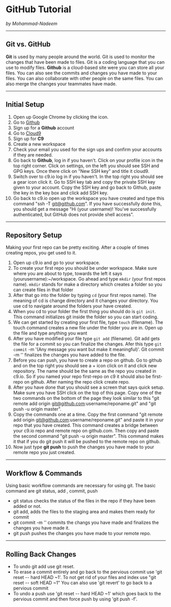 # GitHub Tutorial

_by Mohammad-Nadeem_

---
## Git vs. GitHub
**Git** is used by many people around the world. Git is used to monitor the changes that have been made to files. Git is a coding language that you can use to modify files. **Github** is a cloud-based site were you can store all your files. You can also see the commits and changes you have made to your files. You can also collaborate with other people on the same files. You can also merge the changes your teammates have made.


---
## Initial Setup        
1. Open up Google Chrome by clicking the icon.
2. Go to [Github](https://github.com)
3. Sign up for a **Github** account 
4. Go to [Cloud9](https://c9.io)
5. Sign up for **C9**
6. Create a new workspace
7. Check your email you used for the sign ups and confirm your accounts if they are needed.
8. Go back to **Github**, log in if you haven't. Click on your profile icon in the top right corner. Click on settings, on the left you should see SSH and GPG keys. Once there click on "New SSH key" and title it cloud9.
9. Switch over to c9.io log in if you haven't. In the top right you should see a gear icon click it. Go to SSH key tab and copy the private SSH key given to your account. Copy the SSH key and go back to Github, paste the key in the key box and click add SSH key.
10. Go back to c9.io open up the workspace you have created and type this command "ssh -T git@github.com". If you have successfully done this, you should get a message "Hi (your username)! You've successfully authenticated, but GitHub does not provide shell access".

---
## Repository Setup
Making your first repo can be pretty exciting. After a couple of times creating repos, you get used to it.
1. Open up c9.io and go to your workspace.
2. To create your first repo you should be under workspace. Make sure where you are about to type, towards the left it says (yourusername):~/workspace. Go ahead and type `mkdir` (your first repos name). `mkdir` stands for make a directory which creates a folder so you can create files in that folder
3. After that go into the folder by typing `cd` (your first repos name). The meaning of cd is change directory and it changes your directory. You use cd to navigate around the folders your have created.
4. When you cd to your folder the first thing you should do is `git init`. This command initializes git inside the folder so you can start coding.
5. We can get started by creating your first file, type `touch` (filename). The touch command creates a new file under the folder you are in. Open up the file and type anything you want
6. After you have modified your file type `git add` (filename). Git add gets the file for a commit so you can finalize the changes. Afer this type `git commit` -m '(Any message you want but make it meaningful)'. Git commit -m '' finalizes the changes you have added to the file. 
7. Before you can push, you have to create a repo on github. Go to github and on the top right you should see a + icon click on it and click new repository. The name should be the same as the repo you created in c9.io. So if you named your repo first-repo on c9 it should also be first-repo on github. After naming the repo click create repo.
8. After you have done that you should see a screen that says quick setup. Make sure you have SSH click on the top of this page. Copy one of the two commands on the bottom of the page they look similar to this "git remote add origin git@github.com:username/reponame.git" and "git push -u origin master".   
9. Copy the commands one at a time. Copy the first command "git remote add origin git@github.com:username/reponame.git" and paste it in your repo that you have created. This command creates a bridge between your c9.io repo and remote repo on github.com. Then copy and paste the second command "git push -u origin master". This command makes it that if you do git push it will be pushed to the remote repo on github. 
10. Now just type **git push** to push the changes you have made to your remote repo you just created.




---
## Workflow & Commands
Using basic workflow commands are necessary for using git. The basic command are git status, add , commit, push
* git status checks the status of the files in the repo if they have been added or not. 
* git add, adds the files to the staging area and makes them ready for commit
* git commit -m '' commits the changs you have made and finalizes the changes you have made it.
* git push pushes the changes you have made to your remote repo.

 

---
## Rolling Back Changes
* To undo git add use git reset.
* To erase a commit entirely and go back to the pervious commit use 'git reset -- hard HEAD ~1'. To not get rid of your files and index use "git reset -- soft HEAD ~1" You can also use 'git revert' to go back to a pervious commit
* To undo a push use 'git reset -- hard HEAD ~1' which goes back to the pervious commit and then force push by using 'git push -f'.
